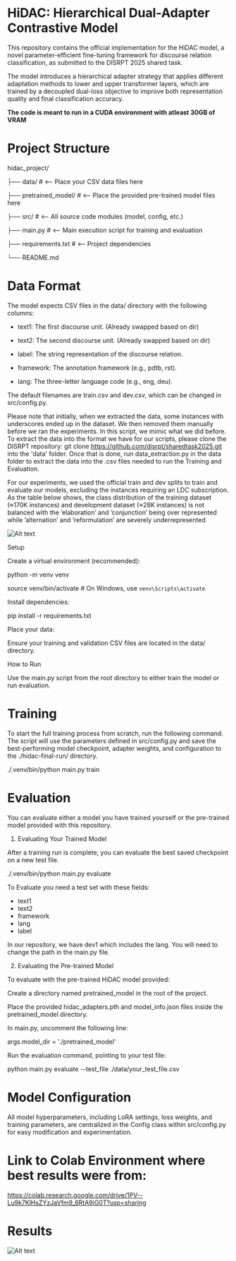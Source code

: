 # HiDAC: Hierarchical Dual-Adapter Contrastive Model

This repository contains the official implementation for the HiDAC model, a novel parameter-efficient fine-tuning framework for discourse relation classification, as submitted to the DISRPT 2025 shared task.

The model introduces a hierarchical adapter strategy that applies different adaptation methods to lower and upper transformer layers, which are trained by a decoupled dual-loss objective to improve both representation quality and final classification accuracy.

**The code is meant to run in a CUDA environment with atleast 30GB of VRAM**

# Project Structure

hidac_project/

├── data/ # <-- Place your CSV data files here

├── pretrained_model/ # <-- Place the provided pre-trained model files here

├── src/ # <-- All source code modules (model, config, etc.)

├── main.py # <-- Main execution script for training and evaluation

├── requirements.txt # <-- Project dependencies

└── README.md

# Data Format

The model expects CSV files in the data/ directory with the following columns:

* text1: The first discourse unit. (Already swapped based on dir)

* text2: The second discourse unit. (Already swapped based on dir)

* label: The string representation of the discourse relation.

* framework: The annotation framework (e.g., pdtb, rst).

* lang: The three-letter language code (e.g., eng, deu).

The default filenames are train.csv and dev.csv, which can be changed in src/config.py.

Please note that initially, when we extracted the data, some instances with underscores ended up in the dataset. We then removed them manually before we ran the experiments. In this script, we mimic what we did before.
To extract the data into the format we have for our scripts, please clone the DISRPT repository: git clone https://github.com/disrpt/sharedtask2025.git
into the 'data' folder. Once that is done, run data_extraction.py in the data folder to extract the data into the .csv files needed to run the Training and Evaluation.

For our experiments, we used the official train
and dev splits to train and evaluate our models,
excluding the instances requiring an LDC subscription. 
As the table below shows, the class distribution of
the training dataset (≈170K instances) and development 
dataset (≈28K instances) is not balanced
with the ’elaboration’ and ’conjunction’ being over
represented while ’alternation’ and ’reformulation’
are severely underrepresented

![Alt text](image.png)

Setup

Create a virtual environment (recommended):

python -m venv venv

source venv/bin/activate # On Windows, use `venv\Scripts\activate`

Install dependencies:

pip install -r requirements.txt

Place your data:

Ensure your training and validation CSV files are located in the data/ directory.

How to Run

Use the main.py script from the root directory to either train the model or run evaluation.

# Training

To start the full training process from scratch, run the following command. The script will use the parameters defined in src/config.py and save the best-performing model checkpoint, adapter weights, and configuration to the ./hidac-final-run/ directory.

./.venv/bin/python main.py train

# Evaluation

You can evaluate either a model you have trained yourself or the pre-trained model provided with this repository.

1. Evaluating Your Trained Model

After a training run is complete, you can evaluate the best saved checkpoint on a new test file.

./.venv/bin/python main.py evaluate

To Evaluate you need a test set with these fields:
* text1
* text2
* framework
* lang
* label

In our repository, we have dev1 which includes the lang. You will need to change the path in the main.py file.


2. Evaluating the Pre-trained Model

To evaluate with the pre-trained HiDAC model provided:

Create a directory named pretrained_model in the root of the project.

Place the provided hidac_adapters.pth and model_info.json files inside the pretrained_model directory.

In main.py, uncomment the following line:

args.model_dir = './pretrained_model'

Run the evaluation command, pointing to your test file:

python main.py evaluate --test_file ./data/your_test_file.csv

# Model Configuration

All model hyperparameters, including LoRA settings, loss weights, and training parameters, are centralized in the Config class within src/config.py for easy modification and experimentation.

# Link to Colab Environment where best results were from:

https://colab.research.google.com/drive/1PV--Lu9k7KlHsZYzJaVfm9_6RtA9iG0T?usp=sharing

# Results

![Alt text](image-1.png)
